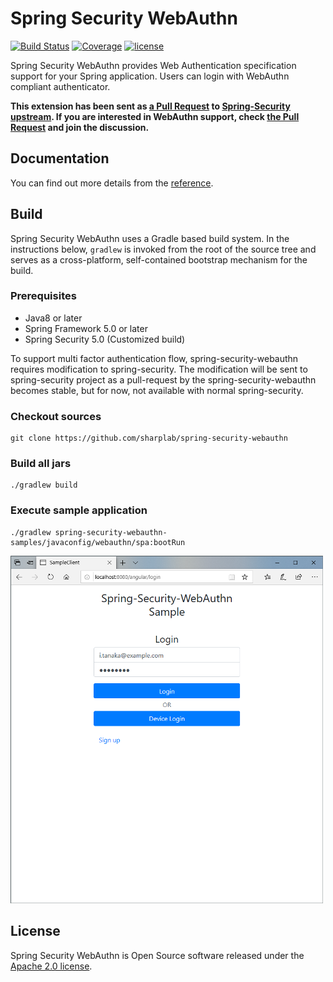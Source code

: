 # Spring Security WebAuthn

[![Build Status](https://travis-ci.org/sharplab/spring-security-webauthn.svg?branch=master)](https://travis-ci.org/sharplab/spring-security-webauthn)
[![Coverage](https://sonarcloud.io/api/project_badges/measure?project=spring-security-webauthn&metric=coverage)](https://sonarcloud.io/dashboard?id=spring-security-webauthn)
[![license](https://img.shields.io/github/license/sharplab/spring-security-webauthn.svg)](https://github.com/sharplab/spring-security-webauthn/blob/master/LICENSE.txt)


Spring Security WebAuthn provides Web Authentication specification support for your Spring application.
Users can login with WebAuthn compliant authenticator.

**This extension has been sent as [a Pull Request](https://github.com/spring-projects/spring-security/pull/6842) to [Spring-Security upstream](https://github.com/spring-projects/spring-security).
If you are interested in WebAuthn support, check [the Pull Request](https://github.com/spring-projects/spring-security/pull/6842) and join the discussion.**


## Documentation

You can find out more details from the [reference](https://sharplab.github.io/spring-security-webauthn/en/).

## Build

Spring Security WebAuthn uses a Gradle based build system.
In the instructions below, `gradlew` is invoked from the root of the source tree and serves as a cross-platform,
self-contained bootstrap mechanism for the build.

### Prerequisites

- Java8 or later
- Spring Framework 5.0 or later
- Spring Security 5.0 (Customized build)

To support multi factor authentication flow, spring-security-webauthn requires modification to spring-security.
The modification will be sent to spring-security project as a pull-request by the spring-security-webauthn becomes stable, 
but for now, not available with normal spring-security.

### Checkout sources

```
git clone https://github.com/sharplab/spring-security-webauthn
```

### Build all jars

```
./gradlew build
```

### Execute sample application

```
./gradlew spring-security-webauthn-samples/javaconfig/webauthn/spa:bootRun
```

![Login view](./docs/src/reference/asciidoc/en/images/login.png "Login view")

## License

Spring Security WebAuthn is Open Source software released under the
[Apache 2.0 license](http://www.apache.org/licenses/LICENSE-2.0.html).
